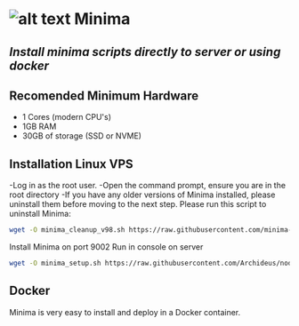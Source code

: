# ![alt text](https://docs.minima.global/img/logo.svg) Minima
## _Install minima scripts directly to server or using docker_

## Recomended Minimum Hardware

- 1 Cores (modern CPU's)
- 1GB RAM
- 30GB of storage (SSD or NVME)

## Installation Linux VPS

-Log in as the root user.
-Open the command prompt, ensure you are in the root directory
-If you have any older versions of Minima installed, please uninstall them before moving to the next step. Please run this script to uninstall Minima:

```sh
wget -O minima_cleanup_v98.sh https://raw.githubusercontent.com/minima-global/Minima/master/scripts/minima_cleanup_v98.sh && chmod +x minima_cleanup_v98.sh && sudo ./minima_cleanup_v98.sh
```

Install Minima on port 9002
Run in console on server

```sh
wget -O minima_setup.sh https://raw.githubusercontent.com/Archideus/nodes_scripts/main/Minima/setup.sh && chmod +x minima_setup.sh && sudo ./minima_setup.sh -r 9002 -p 9001
```

## Docker

Minima is very easy to install and deploy in a Docker container.
